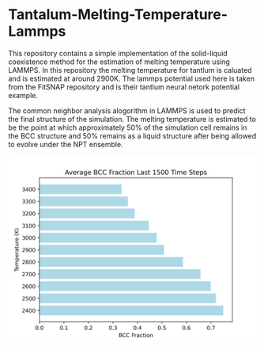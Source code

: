 # Tantalum-Melting-Temperature-Lammps
This repository contains a simple implementation of the solid-liquid
coexistence method for the estimation of melting temperature using LAMMPS.
In this repository the melting temperature for tantlum is caluated and is estimated at around 2900K. The lammps potential used here is taken from the FitSNAP repository and is their tantlum neural netork potential example. 

The common neighbor analysis alogorithm in LAMMPS is used to predict the final structure of the simulation. The melting temperature is estimated to be the point at which approximately 50% of the simulation cell remains in the BCC structure and 50% remains as a liquid structure after being allowed to evolve under the NPT ensemble.

![alt text](Plotting/bcc_fraction_bar.png)

